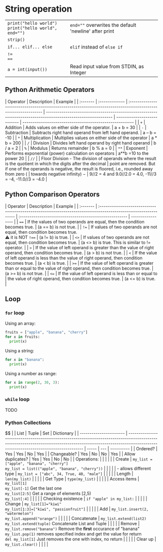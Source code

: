 # String operation

|                                                             |                                                       |
| :---------------------------------------------------------- | :---------------------------------------------------- |
| `print("hello world")` <br/> `print("hello world", end="")` | `end=""` overwrites the default 'newline' after print |
| `strip()`                                                   |                                                       |
| `if... elif... else`                                        | `elif` instead of `else if`                           |
| `!=` <br/> `==`                                             |                                                       |
| `a = int(input())`                                          | Read input value from STDIN, as Integer               |

<!--
|``||
|``||
|``||
|``||
|``||
|``|| -->

## Python Arithmetic Operators

| Operator | Description    | Example                                                                                                          |
| :------- | :------------- | :--------------------------------------------------------------------------------------------------------------- | ---------------------------------------------------------------------------------------------------------------- | ---------------------------- | --------------------------------------------------------- |
| `+`      | Addition       | Adds values on either side of the operator.                                                                      | a + b = 30                                                                                                       |
| `-`      | Subtraction    | Subtracts right hand operand from left hand operand.                                                             | a – b = -10                                                                                                      |
| `*`      | Multiplication | Multiplies values on either side of the operator                                                                 | a \* b = 200                                                                                                     |
| `/`      | Division       | Divides left hand operand by right hand operand                                                                  | b / a = 2                                                                                                        |
| `%`      | Modulus        | Returns remainder                                                                                                | b % a = 0                                                                                                        |
| `**`     | Exponent       | Performs exponential (power) calculation on operators                                                            | a\*\*b =10 to the power 20                                                                                       |
| `//`     |                | Floor Division - The division of operands where the result is the quotient in which the digits after the decimal | point are removed. But if one of the operands is negative, the result is floored, i.e., rounded away from zero ( | towards negative infinity) − | 9//2 = 4 and 9.0//2.0 = 4.0, -11//3 = -4, -11.0//3 = -4.0 |

## Python Comparison Operators

| Operator | Description                                                                                                       | Example                                                  |
| :------- | :---------------------------------------------------------------------------------------------------------------- | :------------------------------------------------------- | ----------------- |
| `==`     | If the values of two operands are equal, then the condition becomes true.                                         | (a == b) is not true.                                    |
| `!=`     | If values of two operands are not equal, then condition becomes true.<br/> :warning: it is NOT `!==`              | (a != b) is true.                                        |
| `<>`     | If values of two operands are not equal, then condition becomes true.                                             | (a <> b) is true. This is similar to != operator.        |
| `>`      | If the value of left operand is greater than the value of right operand, then condition becomes true.             | (a > b) is not true.                                     |
| `<`      | If the value of left operand is less than the value of right operand, then condition becomes true.                | (a < b) is true.                                         |
| `>=`     | If the value of left operand is greater than or equal to the value of right operand, then condition becomes true. | (a >= b) is not true.                                    |
| `<=`     | If the value of left operand is less than or equal to                                                             | the value of right operand, then condition becomes true. | (a <= b) is true. |

## Loop

### `for` loop

Using an array:

```py
fruits = ["apple", "banana", "cherry"]
for x in fruits:
  print(x)
```

Using a string:

```py
for x in "banana":
  print(x)
```

Using a number as range:

```py
for x in range(2, 30, 3):
  print(x)
```

### `while` loop

TODO

### Python Collections
$$
|                         | List                                                                                                                                                                                                                | Tuple | Set | Dictionary |
| ----------------------- | ------------------------------------------------------------------------------------------------------------------------------------------------------------------------------------------------------------------- | ----- | --- | ---------- |
| Ordered?                | Yes                                                                                                                                                                                                                 | Yes   | No  | Yes        |
| Changeable?             | Yes                                                                                                                                                                                                                 | No    | No  | Yes        |
| Allow duplicates?       | Yes                                                                                                                                                                                                                 | Yes   | No  | No         |
| Operations:             |                                                                                                                                                                                                                     |       |     |            |
| Create                  | `my_list = ["apple", "banana", "cherry"]` <br/> `my_list = list(("apple", "banana", "cherry"))`                                                                                                                     |       |     |            |
| - allows different type | `my_list = ["abc", 34, True, 40, "male"]`                                                                                                                                                                           |       |     |            |
| Length                  | `len(my_list)`                                                                                                                                                                                                      |       |     |            |
| Get Type                | `type(my_list)`                                                                                                                                                                                                     |       |     |            |
| Access items            | `my_list[1]` <br/>`my_list[-1]` Get the last one <br/> `my_list[2:5]` Get a range of elements [2,5) <br/> `my_list[:4]`                                                                                             |       |     |            |
| Checking existence      | `if "apple" in my_list:`                                                                                                                                                                                            |       |     |            |
| Change                  | `my_list[1]="kiwi"` <br/> `my_list[1:3]=["kiwi", "passionfruit"]`                                                                                                                                                   |       |     |            |
| Add                     | `my_list.insert(2, "watermelon")` <br/> `my_list.append("orange")`                                                                                                                                                  |       |     |            |
| Concatenate             | `my_list.extend(list2)` <br/> `my_list.extend(tuple)` Concatenate List and Tuple                                                                                                                                    |       |     |            |
| Remove                  | `my_list.remove("banana")` Remove the **first** occurance of "banana" <br/> `my_list.pop(1)` removes specified index and get the value for return <br/> `del my_list[1]` Just removes the one with index, no return |       |     |            |
| Clear up                | `my_list.clear()`                                                                                                                                                                                                   |       |     |            |
